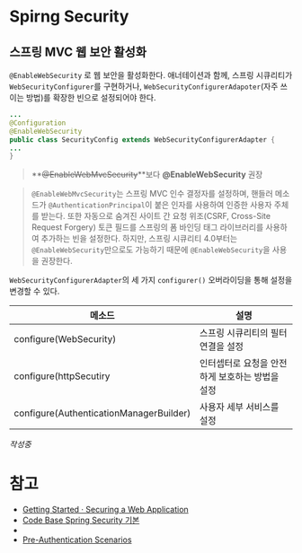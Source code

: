 # Spirng Security

## 스프링 MVC 웹 보안 활성화
`@EnableWebSecurity` 로 웹 보안을 활성화한다. 애너테이션과 함께, 스프링 시큐리티가 `WebSecurityConfigurer`를 구현하거나, `WebSecurityConfigurerAdapoter`(자주 쓰이는 방법)를 확장한 빈으로 설정되어야 한다.

```java
...
@Configuration
@EnableWebSecurity
public class SecurityConfig extends WebSecurityConfigurerAdapter {
...
}
```

> **~~@EnableWebMvcSecurity~~**보다 **@EnableWebSecurity** 권장

> `@EnableWebMvcSecurity`는 스프링 MVC 인수 결정자를 설정하며, 핸들러 메소드가 `@AuthenticationPrincipal`이 붙은 인자를 사용하여 인증한 사용자 주체를 받는다. 또한 자동으로 숨겨진 사이트 간 요청 위조(CSRF, Cross-Site Request Forgery) 토큰 필드를 스프링의 폼 바인딩 태그 라이브러리를 사용하여 추가하는 빈을 설정한다. 하지만, 스프링 시큐리티 4.0부터는 `@EnableWebSecurity`만으로도 가능하기 때문에 `@EnableWebSecurity`을 사용을 권장한다.

`WebSecurityConfigurerAdapter`의 세 가지 `configurer()` 오버라이딩을 통해 설정을 변경할 수 있다.

|                메소드                   |             설명                     |
|---------------------------------------|-------------------------------------|
|configure(WebSecurity)                 | 스프링 시큐리티의 필터 연결을 설정           |
|configure(httpSecutiry                 | 인터셉터로 요청을 안전하게 보호하는 방법을 설정 |
|configure(AuthenticationManagerBuilder)| 사용자 세부 서비스를 설정                 |

_작성중_

# 참고
- [Getting Started · Securing a Web Application](https://spring.io/guides/gs/securing-web/)
- [Code Base Spring Security 기본](http://netframework.tistory.com/entry/Code-Base-Spring-Security-%EA%B8%B0%EB%B3%B8)
- [](https://docs.spring.io/spring-security/site/docs/current/reference/html/mvc.html)
- [Pre-Authentication Scenarios](https://docs.spring.io/spring-security/site/docs/3.0.x/reference/preauth.html)